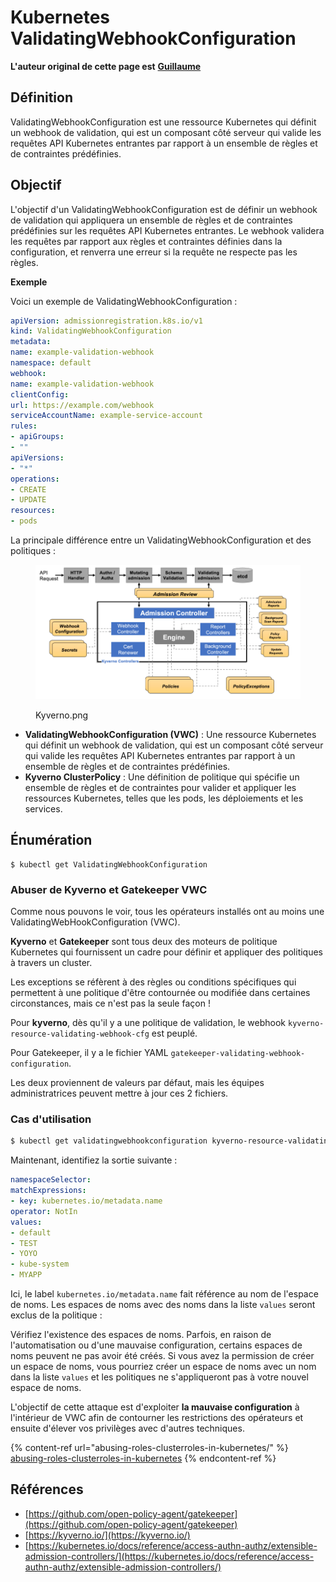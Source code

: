 # Kubernetes ValidatingWebhookConfiguration

**L'auteur original de cette page est** [**Guillaume**](https://www.linkedin.com/in/guillaume-chapela-ab4b9a196)

## Définition

ValidatingWebhookConfiguration est une ressource Kubernetes qui définit un webhook de validation, qui est un composant côté serveur qui valide les requêtes API Kubernetes entrantes par rapport à un ensemble de règles et de contraintes prédéfinies.

## Objectif

L'objectif d'un ValidatingWebhookConfiguration est de définir un webhook de validation qui appliquera un ensemble de règles et de contraintes prédéfinies sur les requêtes API Kubernetes entrantes. Le webhook validera les requêtes par rapport aux règles et contraintes définies dans la configuration, et renverra une erreur si la requête ne respecte pas les règles.

**Exemple**

Voici un exemple de ValidatingWebhookConfiguration :
```yaml
apiVersion: admissionregistration.k8s.io/v1
kind: ValidatingWebhookConfiguration
metadata:
name: example-validation-webhook
namespace: default
webhook:
name: example-validation-webhook
clientConfig:
url: https://example.com/webhook
serviceAccountName: example-service-account
rules:
- apiGroups:
- ""
apiVersions:
- "*"
operations:
- CREATE
- UPDATE
resources:
- pods
```
La principale différence entre un ValidatingWebhookConfiguration et des politiques :&#x20;



<figure><img src="../../.gitbook/assets/Kyverno.png" alt=""><figcaption><p>Kyverno.png</p></figcaption></figure>

* **ValidatingWebhookConfiguration (VWC)** : Une ressource Kubernetes qui définit un webhook de validation, qui est un composant côté serveur qui valide les requêtes API Kubernetes entrantes par rapport à un ensemble de règles et de contraintes prédéfinies.
* **Kyverno ClusterPolicy** : Une définition de politique qui spécifie un ensemble de règles et de contraintes pour valider et appliquer les ressources Kubernetes, telles que les pods, les déploiements et les services.

## Énumération
```
$ kubectl get ValidatingWebhookConfiguration
```
### Abuser de Kyverno et Gatekeeper VWC

Comme nous pouvons le voir, tous les opérateurs installés ont au moins une ValidatingWebHookConfiguration (VWC).

**Kyverno** et **Gatekeeper** sont tous deux des moteurs de politique Kubernetes qui fournissent un cadre pour définir et appliquer des politiques à travers un cluster.

Les exceptions se réfèrent à des règles ou conditions spécifiques qui permettent à une politique d'être contournée ou modifiée dans certaines circonstances, mais ce n'est pas la seule façon !

Pour **kyverno**, dès qu'il y a une politique de validation, le webhook `kyverno-resource-validating-webhook-cfg` est peuplé.

Pour Gatekeeper, il y a le fichier YAML `gatekeeper-validating-webhook-configuration`.

Les deux proviennent de valeurs par défaut, mais les équipes administratrices peuvent mettre à jour ces 2 fichiers.

### Cas d'utilisation
```bash
$ kubectl get validatingwebhookconfiguration kyverno-resource-validating-webhook-cfg -o yaml
```
Maintenant, identifiez la sortie suivante :
```yaml
namespaceSelector:
matchExpressions:
- key: kubernetes.io/metadata.name
operator: NotIn
values:
- default
- TEST
- YOYO
- kube-system
- MYAPP
```
Ici, le label `kubernetes.io/metadata.name` fait référence au nom de l'espace de noms. Les espaces de noms avec des noms dans la liste `values` seront exclus de la politique :

Vérifiez l'existence des espaces de noms. Parfois, en raison de l'automatisation ou d'une mauvaise configuration, certains espaces de noms peuvent ne pas avoir été créés. Si vous avez la permission de créer un espace de noms, vous pourriez créer un espace de noms avec un nom dans la liste `values` et les politiques ne s'appliqueront pas à votre nouvel espace de noms.

L'objectif de cette attaque est d'exploiter **la mauvaise configuration** à l'intérieur de VWC afin de contourner les restrictions des opérateurs et ensuite d'élever vos privilèges avec d'autres techniques.

{% content-ref url="abusing-roles-clusterroles-in-kubernetes/" %}
[abusing-roles-clusterroles-in-kubernetes](abusing-roles-clusterroles-in-kubernetes/)
{% endcontent-ref %}

## Références

* [https://github.com/open-policy-agent/gatekeeper](https://github.com/open-policy-agent/gatekeeper)
* [https://kyverno.io/](https://kyverno.io/)
* [https://kubernetes.io/docs/reference/access-authn-authz/extensible-admission-controllers/](https://kubernetes.io/docs/reference/access-authn-authz/extensible-admission-controllers/)
